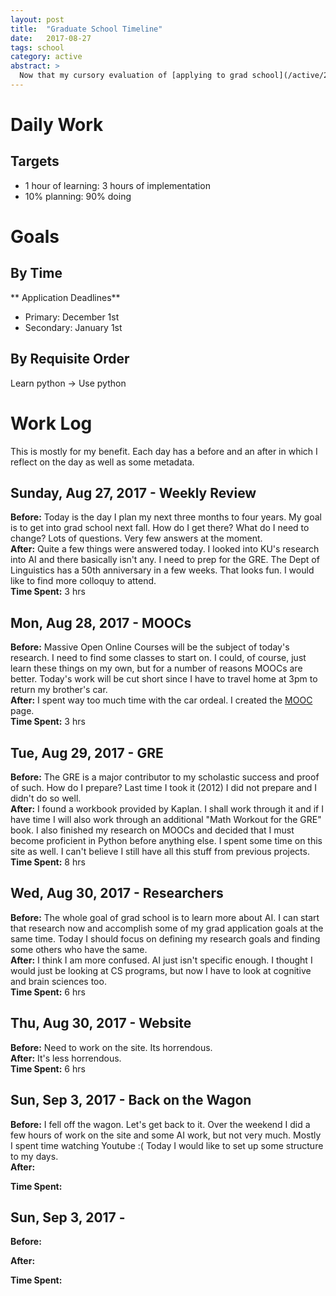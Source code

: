 ```yaml
---
layout: post
title:  "Graduate School Timeline"
date:   2017-08-27
tags: school
category: active
abstract: >
  Now that my cursory evaluation of [applying to grad school](/active/2017/08/25/grad-school/) has been written I can focus on the detailed implementation and lay out my timeline for the next three months.
---
```


# Daily Work
## Targets
* 1 hour of learning: 3 hours of implementation
* 10% planning: 90% doing

# Goals

## By Time

** Application Deadlines**
* Primary: December 1st
* Secondary: January 1st

## By Requisite Order

Learn python -> Use python


# Work Log
This is mostly for my benefit. Each day has a before and an after in which I reflect on the day as well as some metadata.

## Sunday, Aug 27, 2017 - Weekly Review
**Before:** Today is the day I plan my next three months to four years. My goal is to get into grad school next fall. How do I get there? What do I need to change? Lots of questions. Very few answers at the moment.  
**After:** Quite a few things were answered today. I looked into KU's research into AI and there basically isn't any. I need to prep for the GRE. The Dept of Linguistics has a 50th anniversary in a few weeks. That looks fun. I would like to find more colloquy to attend.  
**Time Spent:** 3 hrs

## Mon, Aug 28, 2017 - MOOCs
**Before:** Massive Open Online Courses will be the subject of today's research. I need to find some classes to start on. I could, of course, just learn these things on my own, but for a number of reasons MOOCs are better. Today's work will be cut short since I have to travel home at 3pm to return my brother's car.  
**After:** I spent way too much time with the car ordeal. I created the [MOOC][] page.  
**Time Spent:** 3 hrs

## Tue, Aug 29, 2017 - GRE
**Before:**
The GRE is a major contributor to my scholastic success and proof of such. How do I prepare? Last time I took it (2012) I did not prepare and I didn't do so well.  
**After:**
I found a workbook provided by Kaplan. I shall work through it and if I have time I will also work through an additional "Math Workout for the GRE" book. I also finished my research on MOOCs and decided that I must become proficient in Python before anything else. I spent some time on this site as well. I can't believe I still have all this stuff from previous projects.  
**Time Spent:** 8 hrs

## Wed, Aug 30, 2017 - Researchers
**Before:** The whole goal of grad school is to learn more about AI. I can start that research now and accomplish some of my grad application goals at the same time. Today I should focus on defining my research goals and finding some others who have the same.  
**After:** I think I am more confused. AI just isn't specific enough. I thought I would just be looking at CS programs, but now I have to look at cognitive and brain sciences too.  
**Time Spent:** 6 hrs

## Thu, Aug 30, 2017 - Website
**Before:** Need to work on the site. Its horrendous.  
**After:**  It's less horrendous.  
**Time Spent:** 6 hrs

## Sun, Sep 3, 2017 - Back on the Wagon
**Before:** I fell off the wagon. Let's get back to it. Over the weekend I did a few hours of work on the site and some AI work, but not very much. Mostly I spent time watching Youtube :( Today I would like to set up some structure to my days.  
**After:**  

**Time Spent:**

## Sun, Sep 3, 2017 -
**Before:**

**After:**

**Time Spent:**

[MOOC]: /active/2017/08/28/MOOC/
